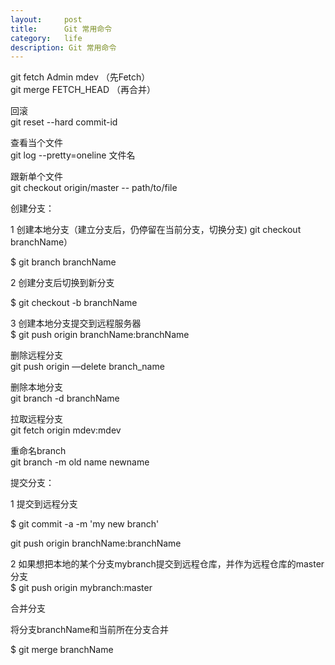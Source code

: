 ```yaml
---
layout:     post
title:      Git 常用命令
category:   life
description: Git 常用命令
---
```


git fetch Admin mdev （先Fetch）  
git merge FETCH_HEAD （再合并）

回滚  
git reset --hard commit-id

查看当个文件  
git log --pretty=oneline 文件名

跟新单个文件  
git checkout origin/master -- path/to/file

创建分支：

1 创建本地分支（建立分支后，仍停留在当前分支，切换分支)  git checkout branchName）

$ git branch branchName

2 创建分支后切换到新分支

$ git checkout -b branchName

3 创建本地分支提交到远程服务器  
$ git push origin branchName:branchName

删除远程分支  
git push origin —delete branch_name

删除本地分支  
git branch -d branchName

拉取远程分支  
git fetch origin mdev:mdev

重命名branch  
git branch -m old name newname

提交分支：

1 提交到远程分支

$ git commit -a -m 'my new branch'

git push origin branchName:branchName

2 如果想把本地的某个分支mybranch提交到远程仓库，并作为远程仓库的master分支  
$ git push origin mybranch:master

合并分支

将分支branchName和当前所在分支合并

$ git merge branchName